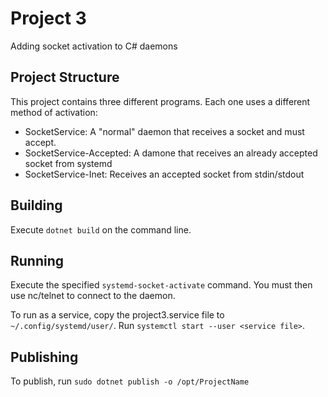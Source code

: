 # Project 3

Adding socket activation to C# daemons

## Project Structure

This project contains three different programs. Each one uses a different method of activation:

 * SocketService: A "normal" daemon that receives a socket and must accept.
 * SocketService-Accepted: A damone that receives an already accepted socket from systemd
 * SocketService-Inet: Receives an accepted socket from stdin/stdout

## Building

Execute ```dotnet build``` on the command line.

## Running

Execute the specified ```systemd-socket-activate``` command. You must then use nc/telnet to connect to the daemon.

To run as a service, copy the project3.service file to ```~/.config/systemd/user/```. Run ```systemctl start --user <service file>```.

## Publishing

To publish, run ```sudo dotnet publish -o /opt/ProjectName```



